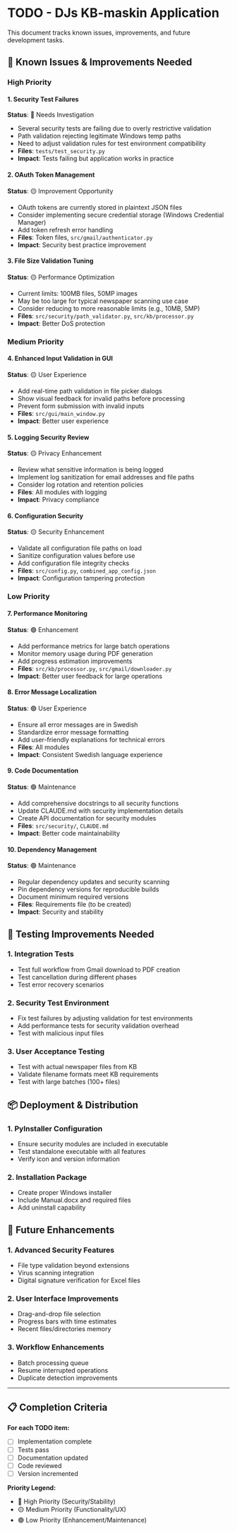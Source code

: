 # TODO - DJs KB-maskin Application

This document tracks known issues, improvements, and future development tasks.

## 🔧 Known Issues & Improvements Needed

### High Priority

#### 1. Security Test Failures 
**Status**: 🔴 Needs Investigation
- Several security tests are failing due to overly restrictive validation
- Path validation rejecting legitimate Windows temp paths
- Need to adjust validation rules for test environment compatibility
- **Files**: `tests/test_security.py`
- **Impact**: Tests failing but application works in practice

#### 2. OAuth Token Management
**Status**: 🟡 Improvement Opportunity  
- OAuth tokens are currently stored in plaintext JSON files
- Consider implementing secure credential storage (Windows Credential Manager)
- Add token refresh error handling
- **Files**: Token files, `src/gmail/authenticator.py`
- **Impact**: Security best practice improvement

#### 3. File Size Validation Tuning
**Status**: 🟡 Performance Optimization
- Current limits: 100MB files, 50MP images
- May be too large for typical newspaper scanning use case
- Consider reducing to more reasonable limits (e.g., 10MB, 5MP)
- **Files**: `src/security/path_validator.py`, `src/kb/processor.py`
- **Impact**: Better DoS protection

### Medium Priority

#### 4. Enhanced Input Validation in GUI
**Status**: 🟡 User Experience
- Add real-time path validation in file picker dialogs
- Show visual feedback for invalid paths before processing
- Prevent form submission with invalid inputs
- **Files**: `src/gui/main_window.py`
- **Impact**: Better user experience

#### 5. Logging Security Review
**Status**: 🟡 Privacy Enhancement
- Review what sensitive information is being logged
- Implement log sanitization for email addresses and file paths
- Consider log rotation and retention policies
- **Files**: All modules with logging
- **Impact**: Privacy compliance

#### 6. Configuration Security
**Status**: 🟡 Security Enhancement
- Validate all configuration file paths on load
- Sanitize configuration values before use
- Add configuration file integrity checks
- **Files**: `src/config.py`, `combined_app_config.json`
- **Impact**: Configuration tampering protection

### Low Priority

#### 7. Performance Monitoring
**Status**: 🟢 Enhancement
- Add performance metrics for large batch operations
- Monitor memory usage during PDF generation
- Add progress estimation improvements
- **Files**: `src/kb/processor.py`, `src/gmail/downloader.py`
- **Impact**: Better user feedback for large operations

#### 8. Error Message Localization
**Status**: 🟢 User Experience
- Ensure all error messages are in Swedish
- Standardize error message formatting
- Add user-friendly explanations for technical errors
- **Files**: All modules
- **Impact**: Consistent Swedish language experience

#### 9. Code Documentation
**Status**: 🟢 Maintenance
- Add comprehensive docstrings to all security functions
- Update CLAUDE.md with security implementation details
- Create API documentation for security modules
- **Files**: `src/security/`, `CLAUDE.md`
- **Impact**: Better code maintainability

#### 10. Dependency Management
**Status**: 🟢 Maintenance
- Regular dependency updates and security scanning
- Pin dependency versions for reproducible builds
- Document minimum required versions
- **Files**: Requirements file (to be created)
- **Impact**: Security and stability

## 🧪 Testing Improvements Needed

### 1. Integration Tests
- Test full workflow from Gmail download to PDF creation
- Test cancellation during different phases
- Test error recovery scenarios

### 2. Security Test Environment
- Fix test failures by adjusting validation for test environments
- Add performance tests for security validation overhead
- Test with malicious input files

### 3. User Acceptance Testing
- Test with actual newspaper files from KB
- Validate filename formats meet KB requirements
- Test with large batches (100+ files)

## 📦 Deployment & Distribution

### 1. PyInstaller Configuration
- Ensure security modules are included in executable
- Test standalone executable with all features
- Verify icon and version information

### 2. Installation Package
- Create proper Windows installer
- Include Manual.docx and required files
- Add uninstall capability

## 🔄 Future Enhancements

### 1. Advanced Security Features
- File type validation beyond extensions
- Virus scanning integration
- Digital signature verification for Excel files

### 2. User Interface Improvements
- Drag-and-drop file selection
- Progress bars with time estimates
- Recent files/directories memory

### 3. Workflow Enhancements
- Batch processing queue
- Resume interrupted operations
- Duplicate detection improvements

---

## 📋 Completion Criteria

**For each TODO item:**
- [ ] Implementation complete
- [ ] Tests pass
- [ ] Documentation updated
- [ ] Code reviewed
- [ ] Version incremented

**Priority Legend:**
- 🔴 High Priority (Security/Stability)
- 🟡 Medium Priority (Functionality/UX) 
- 🟢 Low Priority (Enhancement/Maintenance)